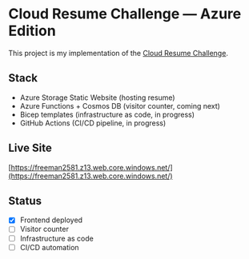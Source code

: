 # Cloud Resume Challenge — Azure Edition

This project is my implementation of the [Cloud Resume Challenge](https://cloudresumechallenge.dev/docs/the-challenge/azure/).

## Stack

- Azure Storage Static Website (hosting resume)
- Azure Functions + Cosmos DB (visitor counter, coming next)
- Bicep templates (infrastructure as code, in progress)
- GitHub Actions (CI/CD pipeline, in progress)

## Live Site

[https://freeman2581.z13.web.core.windows.net/](https://freeman2581.z13.web.core.windows.net/)

## Status

- [x] Frontend deployed
- [ ] Visitor counter
- [ ] Infrastructure as code
- [ ] CI/CD automation
